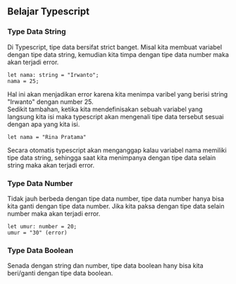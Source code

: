 ## Belajar Typescript

### Type Data String
Di Typescript, tipe data bersifat strict banget. Misal kita membuat variabel dengan tipe data string, kemudian kita timpa dengan tipe data number maka akan terjadi error.
```
let nama: string = "Irwanto";
nama = 25;
```
Hal ini akan menjadikan error karena kita menimpa varibel yang berisi string "Irwanto" dengan number 25.<br />
Sedikit tambahan, ketika kita mendefinisakan sebuah variabel yang langsung kita isi maka typescript akan mengenali tipe data tersebut sesuai dengan apa yang kita isi.
```
let nama = "Rina Pratama"
```
Secara otomatis typescript akan menganggap kalau variabel nama memiliki tipe data string, sehingga saat kita menimpanya dengan tipe data selain string maka akan terjadi error.

### Type Data Number
Tidak jauh berbeda dengan tipe data number, tipe data number hanya bisa kita ganti dengan tipe data number. Jika kita paksa dengan tipe data selain number maka akan terjadi error.
```
let umur: number = 20;
umur = "30" (error)
```

### Type Data Boolean
Senada dengan string dan number, tipe data boolean hany bisa kita beri/ganti dengan tipe data boolean.
